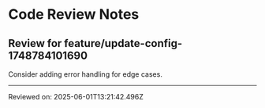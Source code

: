 # Code Review Notes

## Review for feature/update-config-1748784101690

Consider adding error handling for edge cases.

---
Reviewed on: 2025-06-01T13:21:42.496Z